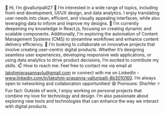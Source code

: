 👋 Hi, I’m @valluripalli27
👀 I’m interested in a wide range of topics, including front-end development, UI/UX design, and data analytics. I enjoy translating user needs into clean, efficient, and visually appealing interfaces, while also leveraging data to inform and improve my designs.
🌱 I’m currently deepening my knowledge in React.js, focusing on creating dynamic and scalable components. Additionally, I'm exploring the automation of Content Management Systems (CMS) to streamline workflows and enhance content delivery efficiency.
💞️ I’m looking to collaborate on innovative projects that involve creating user-centric digital products. Whether it’s designing seamless user experiences, developing responsive web applications, or using data analytics to drive product decisions, I’m excited to contribute my skills.
📫 How to reach me: Feel free to contact me via email at lakshmiprasannavlu@gmail.com or connect with me on LinkedIn - www.linkedin.com/in/lakshmi-prasanna-valluripalli-8b3010160. I’m always open to networking and collaboration opportunities!
😄 Pronouns: She/Her
⚡ Fun fact: Outside of work, I enjoy working on personal projects that combine my love for technology and design. I’m also passionate about exploring new tools and technologies that can enhance the way we interact with digital products.


<!---
valluripalli27/valluripalli27 is a ✨ special ✨ repository because its `README.md` (this file) appears on your GitHub profile.
You can click the Preview link to take a look at your changes.
--->

